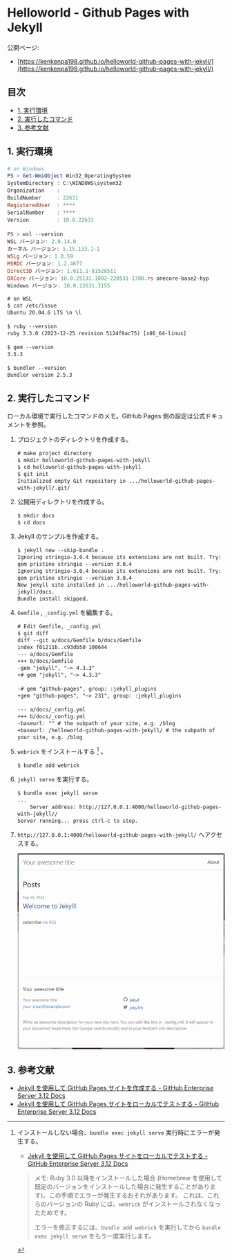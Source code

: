 <!-- omit in toc -->
# Helloworld - Github Pages with Jekyll

公開ページ:

- [https://kenkenpa198.github.io/helloworld-github-pages-with-jekyll/](https://kenkenpa198.github.io/helloworld-github-pages-with-jekyll/)

<!-- omit in toc -->
## 目次

- [1. 実行環境](#1-実行環境)
- [2. 実行したコマンド](#2-実行したコマンド)
- [3. 参考文献](#3-参考文献)

## 1. 実行環境

```powershell
# on Windows
PS > Get-WmiObject Win32_OperatingSystem
SystemDirectory : C:\WINDOWS\system32
Organization    :
BuildNumber     : 22631
RegisteredUser  : ****
SerialNumber    : ****
Version         : 10.0.22631

PS > wsl --version
WSL バージョン: 2.0.14.0
カーネル バージョン: 5.15.133.1-1
WSLg バージョン: 1.0.59
MSRDC バージョン: 1.2.4677
Direct3D バージョン: 1.611.1-81528511
DXCore バージョン: 10.0.25131.1002-220531-1700.rs-onecore-base2-hyp
Windows バージョン: 10.0.22631.3155
```

```shell
# on WSL
$ cat /etc/issue
Ubuntu 20.04.6 LTS \n \l

$ ruby --version
ruby 3.3.0 (2023-12-25 revision 5124f9ac75) [x86_64-linux]

$ gem --version
3.5.3

$ bundler --version
Bundler version 2.5.3
```

## 2. 実行したコマンド

ローカル環境で実行したコマンドのメモ。GitHub Pages 側の設定は公式ドキュメントを参照。

1. プロジェクトのディレクトリを作成する。

    ```shell
    # make project directory
    $ mkdir helloworld-github-pages-with-jekyll
    $ cd helloworld-github-pages-with-jekyll
    $ git init
    Initialized empty Git repository in .../helloworld-github-pages-with-jekyll/.git/
    ```

2. 公開用ディレクトリを作成する。

    ```shell
    $ mkdir docs
    $ cd docs
    ```

3. Jekyll のサンプルを作成する。

    ```shell
    $ jekyll new --skip-bundle .
    Ignoring stringio-3.0.4 because its extensions are not built. Try: gem pristine stringio --version 3.0.4
    Ignoring stringio-3.0.4 because its extensions are not built. Try: gem pristine stringio --version 3.0.4
    New jekyll site installed in .../helloworld-github-pages-with-jekyll/docs.
    Bundle install skipped.
    ```

3. `Gemfile` , `_config.yml` を編集する。

    ```shell
    # Edit Gemfile, _config.yml
    $ git diff
    diff --git a/docs/Gemfile b/docs/Gemfile
    index f01211b..c93db50 100644
    --- a/docs/Gemfile
    +++ b/docs/Gemfile
    -gem "jekyll", "~> 4.3.3"
    +# gem "jekyll", "~> 4.3.3"

    -# gem "github-pages", group: :jekyll_plugins
    +gem "github-pages", "~> 231", group: :jekyll_plugins

    --- a/docs/_config.yml
    +++ b/docs/_config.yml
    -baseurl: "" # the subpath of your site, e.g. /blog
    +baseurl: /helloworld-github-pages-with-jekyll/ # the subpath of your site, e.g. /blog
    ```

4. `webrick` をインストールする [^1] 。

    ```shell
    $ bundle add webrick
    ```

5. `jekyll serve` を実行する。

    ```shell
    $ bundle exec jekyll serve
    ...
        Server address: http://127.0.0.1:4000/helloworld-github-pages-with-jekyll//
    Server running... press ctrl-c to stop.
    ```

6. `http://127.0.0.1:4000/helloworld-github-pages-with-jekyll/` へアクセスする。

    ![preview](./images/preview.png)

## 3. 参考文献

- [Jekyll を使用して GitHub Pages サイトを作成する - GitHub Enterprise Server 3.12 Docs](https://docs.github.com/ja/enterprise-server@3.12/pages/setting-up-a-github-pages-site-with-jekyll/creating-a-github-pages-site-with-jekyll?platform=linux)
- [Jekyll を使用して GitHub Pages サイトをローカルでテストする - GitHub Enterprise Server 3.12 Docs](https://docs.github.com/ja/enterprise-server@3.12/pages/setting-up-a-github-pages-site-with-jekyll/testing-your-github-pages-site-locally-with-jekyll)

[^1]: インストールしない場合、`bundle exec jekyll serve` 実行時にエラーが発生する。

    - [Jekyll を使用して GitHub Pages サイトをローカルでテストする - GitHub Enterprise Server 3.12 Docs](https://docs.github.com/ja/enterprise-server@3.12/pages/setting-up-a-github-pages-site-with-jekyll/testing-your-github-pages-site-locally-with-jekyll#building-your-site-locally)

    > メモ: Ruby 3.0 以降をインストールした場合 (Homebrew を使用して既定のバージョンをインストールした場合に発生することがあります)、この手順でエラーが発生するおそれがあります。 これは、これらのバージョンの Ruby には、`webrick` がインストールされなくなったためです。
    >
    > エラーを修正するには、`bundle add webrick` を実行してから `bundle exec jekyll serve` をもう一度実行します。
